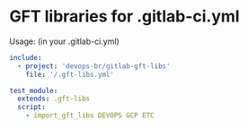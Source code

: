 # GFT libraries for .gitlab-ci.yml #

Usage: (in your .gitlab-ci.yml)

``` yaml
include:
  - project: 'devops-br/gitlab-gft-libs'
    file: '/.gft-libs.yml' 

test_module:
  extends: .gft-libs
  script:
    - import_gft_libs DEVOPS GCP ETC
```